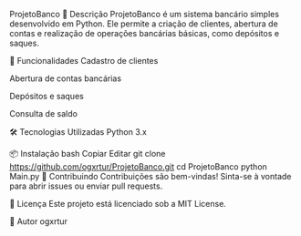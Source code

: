 ProjetoBanco
📖 Descrição
ProjetoBanco é um sistema bancário simples desenvolvido em Python. Ele permite a criação de clientes, abertura de contas e realização de operações bancárias básicas, como depósitos e saques.

🚀 Funcionalidades
Cadastro de clientes

Abertura de contas bancárias

Depósitos e saques

Consulta de saldo

🛠️ Tecnologias Utilizadas
Python 3.x

📦 Instalação
bash
Copiar
Editar
git clone https://github.com/ogxrtur/ProjetoBanco.git
cd ProjetoBanco
python Main.py
🤝 Contribuindo
Contribuições são bem-vindas! Sinta-se à vontade para abrir issues ou enviar pull requests.

📄 Licença
Este projeto está licenciado sob a MIT License.

👤 Autor
ogxrtur

